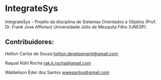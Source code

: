 IntegrateSys
============

IntegrateSys - Projeto da disciplina de Sistemas Orientados a Objetos (Prof. Dr. Frank Jose Affonso)
Universidade Júlio de Mesquita Filho (UNESP).

Contribuidores:
---------------
Helton Carlos de Souza <helton.development@gmail.com>

Raquel Kühl Rocha <rak.k.rocha@gmail.com>

Waldeilson Éder dos Santos <wwesantos@gmail.com>
